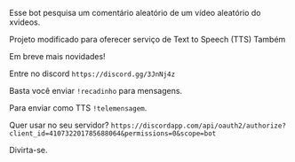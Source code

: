 Esse bot pesquisa um comentário aleatório de um vídeo aleatório do xvideos.

Projeto modificado para oferecer serviço de Text to Speech (TTS) Também

Em breve mais novidades!

Entre no discord `https://discord.gg/3JnNj4z`

Basta você enviar `!recadinho` para mensagens.

Para enviar como TTS `!telemensagem`.

Quer usar no seu servidor? `https://discordapp.com/api/oauth2/authorize?client_id=410732201785688064&permissions=0&scope=bot`

Divirta-se.
